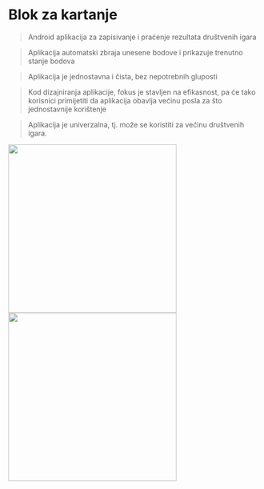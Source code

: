 # Blok za kartanje

>Android aplikacija za zapisivanje i praćenje rezultata društvenih igara

>Aplikacija automatski zbraja unesene bodove i prikazuje trenutno stanje bodova

>Aplikacija je jednostavna i čista, bez nepotrebnih gluposti

>Kod dizajniranja aplikacije, fokus je stavljen na efikasnost, pa će tako korisnici primijetiti da aplikacija obavlja većinu posla za što jednostavnije korištenje

>Aplikacija je univerzalna, tj. može se koristiti za većinu društvenih igara.

<img src="https://github.com/ddrzaic/GameScoreboard/blob/master/Screenshot_1582039107.png?raw=true" style="width: 35vw; min-width: 330px;">
<img src="https://github.com/ddrzaic/GameScoreboard/blob/master/Screenshot_1582039342.png?raw=true" style="width: 35vw; min-width: 330px;">


